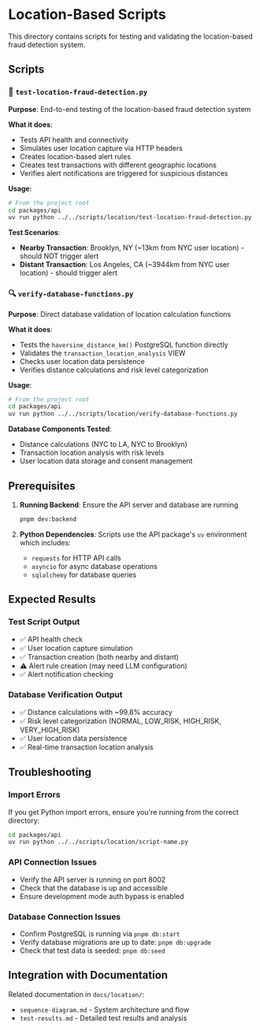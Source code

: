 # Location-Based Scripts

This directory contains scripts for testing and validating the location-based fraud detection system.

## Scripts

### 🧪 `test-location-fraud-detection.py`
**Purpose**: End-to-end testing of the location-based fraud detection system

**What it does**:
- Tests API health and connectivity
- Simulates user location capture via HTTP headers
- Creates location-based alert rules
- Creates test transactions with different geographic locations
- Verifies alert notifications are triggered for suspicious distances

**Usage**:
```bash
# From the project root
cd packages/api
uv run python ../../scripts/location/test-location-fraud-detection.py
```

**Test Scenarios**:
- **Nearby Transaction**: Brooklyn, NY (~13km from NYC user location) - should NOT trigger alert
- **Distant Transaction**: Los Angeles, CA (~3944km from NYC user location) - should trigger alert

### 🔍 `verify-database-functions.py`
**Purpose**: Direct database validation of location calculation functions

**What it does**:
- Tests the `haversine_distance_km()` PostgreSQL function directly
- Validates the `transaction_location_analysis` VIEW
- Checks user location data persistence
- Verifies distance calculations and risk level categorization

**Usage**:
```bash
# From the project root
cd packages/api
uv run python ../../scripts/location/verify-database-functions.py
```

**Database Components Tested**:
- Distance calculations (NYC to LA, NYC to Brooklyn)
- Transaction location analysis with risk levels
- User location data storage and consent management

## Prerequisites

1. **Running Backend**: Ensure the API server and database are running
   ```bash
   pnpm dev:backend
   ```

2. **Python Dependencies**: Scripts use the API package's `uv` environment which includes:
   - `requests` for HTTP API calls
   - `asyncio` for async database operations
   - `sqlalchemy` for database queries

## Expected Results

### Test Script Output
- ✅ API health check
- ✅ User location capture simulation
- ✅ Transaction creation (both nearby and distant)
- ⚠️ Alert rule creation (may need LLM configuration)
- ✅ Alert notification checking

### Database Verification Output
- ✅ Distance calculations with ~99.8% accuracy
- ✅ Risk level categorization (NORMAL, LOW_RISK, HIGH_RISK, VERY_HIGH_RISK)
- ✅ User location data persistence
- ✅ Real-time transaction location analysis

## Troubleshooting

### Import Errors
If you get Python import errors, ensure you're running from the correct directory:
```bash
cd packages/api
uv run python ../../scripts/location/script-name.py
```

### API Connection Issues
- Verify the API server is running on port 8002
- Check that the database is up and accessible
- Ensure development mode auth bypass is enabled

### Database Connection Issues
- Confirm PostgreSQL is running via `pnpm db:start`
- Verify database migrations are up to date: `pnpm db:upgrade`
- Check that test data is seeded: `pnpm db:seed`

## Integration with Documentation

Related documentation in `docs/location/`:
- `sequence-diagram.md` - System architecture and flow
- `test-results.md` - Detailed test results and analysis
